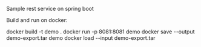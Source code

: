 Sample rest service on spring boot

Build and run on docker:

docker build -t demo .
docker run -p 8081:8081 demo
docker save --output demo-export.tar demo
docker load --input demo-export.tar
